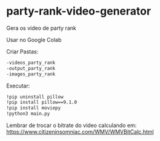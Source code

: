 # party-rank-video-generator
Gera os video de party rank

Usar no Google Colab

Criar Pastas:
```bash
-videos_party_rank
-output_party_rank
-images_party_rank
```

Executar:
```bash
!pip uninstall pillow
!pip install pillow==9.1.0
!pip install moviepy
!python3 main.py
```

Lembrar de trocar o bitrate do video calculando em:
https://www.citizeninsomniac.com/WMV/WMVBitCalc.html
